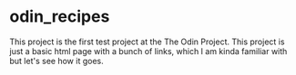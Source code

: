 # odin_recipes
This project is the first test project at the The Odin Project. This project is just a basic html page with a bunch of links, which I am kinda familiar with but let's see how it goes.